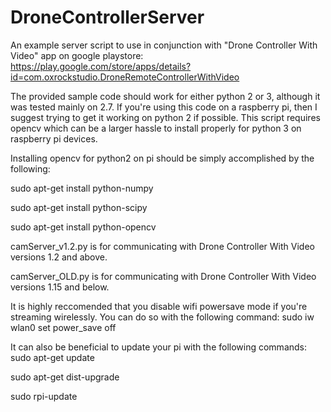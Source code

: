 # DroneControllerServer
An example server script to use in conjunction with "Drone Controller With Video" app on google playstore: https://play.google.com/store/apps/details?id=com.oxrockstudio.DroneRemoteControllerWithVideo

The provided sample code should work for either python 2 or 3, although it was tested mainly on 2.7. If you're using this code on a raspberry pi, then I suggest trying to get it working on python 2 if possible. This script requires opencv which can be a larger hassle to install properly for python 3 on raspberry pi devices.

Installing opencv for python2 on pi should be simply accomplished by the following:

sudo apt-get install python-numpy

sudo apt-get install python-scipy

sudo apt-get install python-opencv


camServer_v1.2.py is for communicating with Drone Controller With Video versions 1.2 and above.

camServer_OLD.py is for communicating with Drone Controller With Video versions 1.15 and below.

It is highly reccomended that you disable wifi powersave mode if you're streaming wirelessly. You can do so with the following command: sudo iw wlan0 set power_save off

It can also be beneficial to update your pi with the following commands:
sudo apt-get update

sudo apt-get dist-upgrade

sudo rpi-update

